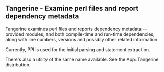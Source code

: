 Tangerine - Examine perl files and report dependency metadata
-------------------------------------------------------------

Tangerine examines perl files and reports dependency metadata -- provided
modules, and both compile-time and run-time dependencies, along with line
numbers, versions and possibly other related information.

Currently, PPI is used for the initial parsing and statement extraction.

There's also a utility of the same name available.  See the App::Tangerine
distribution.
